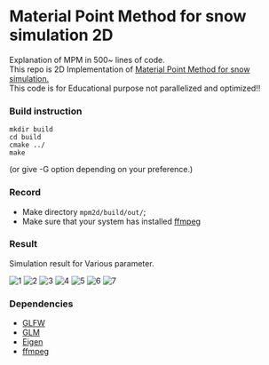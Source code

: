 # Material Point Method for snow simulation 2D

Explanation of MPM in 500~ lines of code.\
This repo is 2D Implementation of [Material Point Method for snow simulation.](https://www.math.ucla.edu/~jteran/papers/SSCTS13.pdf)
\
This code is for Educational purpose not parallelized and optimized!!
### Build instruction
```
mkdir build
cd build
cmake ../
make
```
(or give -G option depending on your preference.)
### Record
- Make directory `mpm2d/build/out/`;
- Make sure that your system has installed [ffmpeg](https://ffmpeg.org/download.html#build-windows)





### Result

Simulation result for Various parameter.

![1](https://github.com/LEE-JAE-HYUN179/mpm2d/out/1.gif)
![2](https://github.com/LEE-JAE-HYUN179/mpm2d/out/2.gif)
![3](https://github.com/LEE-JAE-HYUN179/mpm2d/out/3.gif)
![4](https://github.com/LEE-JAE-HYUN179/mpm2d/out/4.gif)
![5](https://github.com/LEE-JAE-HYUN179/mpm2d/out/5.gif)
![6](https://github.com/LEE-JAE-HYUN179/mpm2d/out/6.gif)
![7](https://github.com/LEE-JAE-HYUN179/mpm2d/out/7.gif)


### Dependencies
 - [GLFW](https://github.com/glfw/glfw)
 - [GLM](https://github.com/g-truc/glm)
 - [Eigen](https://eigen.tuxfamily.org/index.php?title=Main_Page)
 - [ffmpeg](https://ffmpeg.org/download.html#build-windows)

